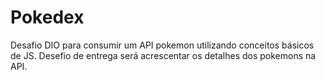 # Pokedex
Desafio DIO para consumir um API pokemon utilizando conceitos básicos de JS.
Desefio de entrega será acrescentar os detalhes dos pokemons na API.
